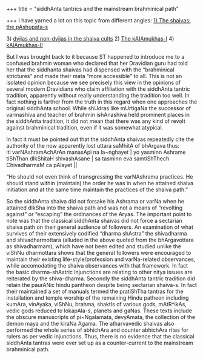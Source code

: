 +++
title = "siddhAnta tantrics and the mainstream brahminical path"

+++
I have yarned a lot on this topic from different angles: [1) The
shaivas: the
pAshupata-s](http://manollasa.blogspot.com/2006/05/shaivas-pashupata-s.html)
  
3\) [dvijas and non-dvijas in the shaiva
cults](http://manollasa.blogspot.com/2005/03/dvijas-and-non-dvijas-in-shaiva-cults.html)
2) [The
kAlAmukhas-I](http://manollasa.blogspot.com/2005/02/kalamukhas-i.html)
[](http://manollasa.blogspot.com/2005/02/kalamukhas-i.html)4)
[kAlAmukhas-II](http://manollasa.blogspot.com/2005/03/kalamukhas-ii.html)

But I was brought back to it because ST happened to introduce me to a
confused brahmin woman who declared that her Dravidian guru had told her
that the siddhanta shaivas had dispensed with the “brahminical
strictures” and made their mata “more accessible” to all. This is not an
isolated opinion because we see precisely this view in the opinions of
several modern Dravidians who claim affiliation with the siddhAnta
tantric tradition, apparently without really understanding the tradition
too well. In fact nothing is farther from the truth in this regard when
one approaches the original siddhAnta school. While shUdras like
mUrtigaNa the successor of varmashiva and teacher of brahmin ishAnashiva
held prominent places in the siddhAnta tradition, it did not mean that
there was any kind of revolt against brahminical tradition, even if it
was somewhat atypical.

In fact it must be pointed out that the siddhAnta shaivas repeatedly
cite the authority of the now apparently lost uttara saMhitA of bhArgava
thus:  
iti varNAshramAchArAn manasApi na la\~nghayet | yo yasminn Ashrame
tiShThan dIkShitaH shivashAsane | sa tasminn eva samtiShThech
ChivadharmaM ca pAlayet ||  

“He should not even think of transgressing the varNAshrama practices. He
should stand within (maintain) the order he was in when he attained
shaiva initiation and at the same time maintain the practices of the
shaiva path.”

So the siddhAnta shaiva did not forsake his Ashrama or varNa when he
attained dIkSha into the shaiva path and was not a means of “revolting
against” or “escaping” the ordinances of the Aryas. The important point
to note was that the classical siddhAnta shaivas did not force a
sectarian shaiva path on their general audience of followers. An
examination of what survives of their extensively codified “dharma
shAstra” the shivadharma and shivadharmottara (alluded in the above
quoted from the bhArgavottara as shivadharmam), which have not been
edited and studied unlike the viShNu dharmottara shows that the general
followers were encouraged to maintain their existing
life-style/profession and varNa-related observances, while accomodating
the shaiva observances with that framework. In fact the basic
dharma-shAstric injunctions are relating to other nitya issues are
reiterated by the shiva-dharma. Secondly the siddhAnta tantric tradition
did retain the paurANic hindu pantheon despite being sectarian shaiva-s.
In fact their maintained a set of manuals termed the pratiShTha tantras
for the installation and temple worship of the remaining Hindu patheon
including kumAra, vinAyaka, viShNu, brahma, shaktIs of various gods,
mAtR^ikAs, vedic gods reduced to lokapAla-s, planets and gaNas. These
texts include the obscure manuscripts of pi\~Ngalamata, devyAmata, the
collection of the demon maya and the kiraNa Agama. The atharvavedic
shaivas also performed the whole series of abhichAra and counter
abhichAra rites for rulers as per vedic injunctions. Thus, there is no
evidence that the classical siddhAnta tantras were ever set up as a
counter-current to the mainstream brahminical path.
